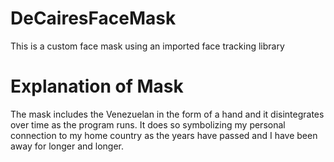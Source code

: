 # DeCairesFaceMask
 
 This is a custom face mask using an imported face tracking library  
 
 
# **Explanation of Mask** 
 
 The mask includes the Venezuelan in the form of a hand and it disintegrates over time as the program runs. It does so symbolizing my personal connection to my home country as the years have passed and I have been away for longer and longer.  
